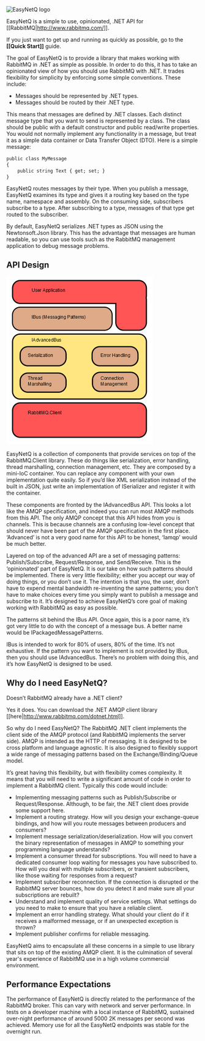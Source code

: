![EasyNetQ logo](/EasyNetQ/EasyNetQ/wiki/images/logo_design_150.png)

EasyNetQ is a simple to use, opinionated, .NET API for [[RabbitMQ|http://www.rabbitmq.com/]].

If you just want to get up and running as quickly as possible, go to the **[[Quick Start]]** guide.

The goal of EasyNetQ is to provide a library that makes working with RabbitMQ in .NET as simple as possible. In order to do this, it has to take an opinionated view of how you should use RabbitMQ with .NET. It trades flexibility for simplicity by enforcing some simple conventions. These include:

* Messages should be represented by .NET types. 
* Messages should be routed by their .NET type.

This means that messages are defined by .NET classes. Each distinct message type that you want to send is represented by a class. The class should be public with a default constructor and public read/write properties. You would not normally implement any functionality in a message, but treat it as a simple data container or Data Transfer Object (DTO). Here is a simple message:

    public class MyMessage
    {
        public string Text { get; set; }
    }

EasyNetQ routes messages by their type. When you publish a message, EasyNetQ examines its type and gives it a routing key based on the type name, namespace and assembly. On the consuming side, subscribers subscribe to a type. After subscribing to a type, messages of that type get routed to the subscriber.

By default, EasyNetQ serializes .NET types as JSON using the Newtonsoft.Json library. This has the advantage that messages are human readable, so you can use tools such as the RabbitMQ management application to debug message problems.

## API Design

![API Design](images/EasyNetQ_API.png)

EasyNetQ is a collection of components that provide services on top of the RabbitMQ.Client library. These do things like serialization, error handling, thread marshalling, connection management, etc. They are composed by a mini-IoC container. You can replace any component with your own implementation quite easily. So if you’d like XML serialization instead of the built in JSON, just write an implementation of ISerializer and register it with the container.

These components are fronted by the IAdvancedBus API. This looks a lot like the AMQP specification, and indeed you can run most AMQP methods from this API. The only AMQP concept that this API hides from you is channels. This is because channels are a confusing low-level concept that should never have been part of the AMQP specification in the first place. ‘Advanced’ is not a very good name for this API to be honest, ‘Iamqp’ would be much better.

Layered on top of the advanced API are a set of messaging patterns: Publish/Subscribe, Request/Response, and Send/Receive. This is the ‘opinionated’ part of EasyNetQ. It is our take on how such patterns should be implemented. There is very little flexibility; either you accept our way of doing things, or you don’t use it. The intention is that you, the user, don’t have to expend mental bandwidth re-inventing the same patterns; you don’t have to make choices every time you simply want to publish a message and subscribe to it. It’s designed to achieve EasyNetQ’s core goal of making working with RabbitMQ as easy as possible.

The patterns sit behind the IBus API. Once again, this is a poor name, it’s got very little to do with the concept of a message bus. A better name would be IPackagedMessagePatterns.

IBus is intended to work for 80% of users, 80% of the time. It’s not exhaustive. If the pattern you want to implement is not provided by IBus, then you should use IAdvancedBus. There’s no problem with doing this, and it’s how EasyNetQ is designed to be used.

## Why do I need EasyNetQ?

Doesn’t RabbitMQ already have a .NET client? 

Yes it does. You can download the .NET AMQP client library [[here|http://www.rabbitmq.com/dotnet.html]].

So why do I need EasyNetQ? The RabbitMQ .NET client implements the client side of the AMQP protocol (and RabbitMQ implements the server side). AMQP is intended as the HTTP of messaging. It is designed to be cross platform and language agnostic. It is also designed to flexibly support a wide range of messaging patterns based on the Exchange/Binding/Queue model. 

It’s great having this flexibility, but with flexibility comes complexity. It means that you will need to write a significant amount of code in order to implement a RabbitMQ client. Typically this code would include:

* Implementing messaging patterns such as Publish/Subscribe or Request/Response. Although, to be fair, the .NET client does provide some support here. 
* Implement a routing strategy. How will you design your exchange-queue bindings, and how will you route messages between producers and consumers? 
* Implement message serialization/deserialization. How will you convert the binary representation of messages in AMQP to something your programming language understands? 
* Implement a consumer thread for subscriptions. You will need to have a dedicated consumer loop waiting for messages you have subscribed to. How will you deal with multiple subscribers, or transient subscribers, like those waiting for responses from a request? 
* Implement subscriber reconnection. If the connection is disrupted or the RabbitMQ server bounces, how do you detect it and make sure all your subscriptions are rebuilt? 
* Understand and implement quality of service settings. What settings do you need to make to ensure that you have a reliable client. 
* Implement an error handling strategy. What should your client do if it receives a malformed message, or if an unexpected exception is thrown? 
* Implement publisher confirms for reliable messaging.

EasyNetQ aims to encapsulate all these concerns in a simple to use library that sits on top of the existing AMQP client. It is the culmination of several year's experience of RabbitMQ use in a high volume commercial environment.

## Performance Expectations

The performance of EasyNetQ is directly related to the performance of the RabbitMQ broker. This can vary with network and server performance. In tests on a developer machine with a local instance of RabbitMQ, sustained over-night performance of around 5000 2K messages per second was achieved. Memory use for all the EasyNetQ endpoints was stable for the overnight run.